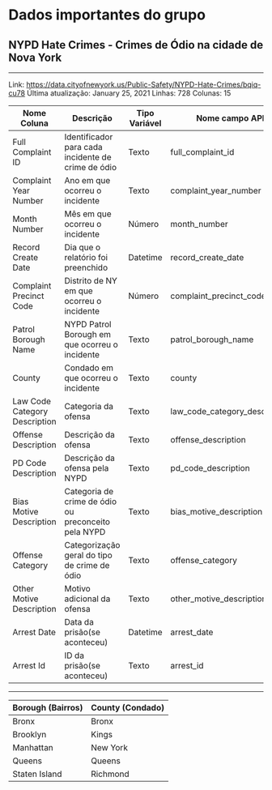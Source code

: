 # Dados importantes do grupo 
## NYPD Hate Crimes - Crimes de Ódio na cidade de Nova York
---

Link: https://data.cityofnewyork.us/Public-Safety/NYPD-Hate-Crimes/bqiq-cu78
Última atualização: January 25, 2021
Linhas: 728
Colunas: 15


Nome Coluna   				| Descrição 									| Tipo Variável | Nome campo API
--------------------- 				| ------------ 									| ------------ | ---------
Full Complaint ID 				| Identificador para cada incidente de crime de ódio 	| Texto	  | full_complaint_id
Complaint Year Number 		| Ano em que ocorreu o incidente 					| Texto 	  | complaint_year_number
Month Number 				| Mês em que ocorreu o incidente 				| Número   | month_number
Record Create Date 			| Dia que o relatório foi preenchido 				| Datetime | record_create_date
Complaint Precinct Code 		| Distrito de NY em que ocorreu o incidente 			| Número   | complaint_precinct_code
Patrol Borough Name 			| NYPD Patrol Borough em que ocorreu o incidente 	| Texto 	  | patrol_borough_name
County 						| Condado em que ocorreu o incidente 				| Texto	  | county
Law Code Category Description 	| Categoria da ofensa 							| Texto	  | law_code_category_description
Offense Description        		| Descrição da ofensa 							| Texto       | offense_description
PD Code Description       		| Descrição da ofensa pela NYPD 					| Texto  	  | pd_code_description
Bias Motive Description			| Categoria de crime de ódio ou preconceito pela NYPD | Texto	  | bias_motive_description
Offense Category 				| Categorização geral do tipo de crime de ódio 		| Texto       | offense_category
Other Motive Description 		| Motivo adicional da ofensa 						| Texto 	  | other_motive_description
Arrest Date 					| Data da prisão(se aconteceu)					| Datetime | arrest_date
Arrest Id 						| ID da prisão(se aconteceu) 						| Texto 	  | arrest_id

---

Borough (Bairros) | County (Condado)
--------------------|---------------
 Bronx | Bronx
 Brooklyn | Kings
 Manhattan | New York
 Queens | Queens
 Staten Island | Richmond 
 
